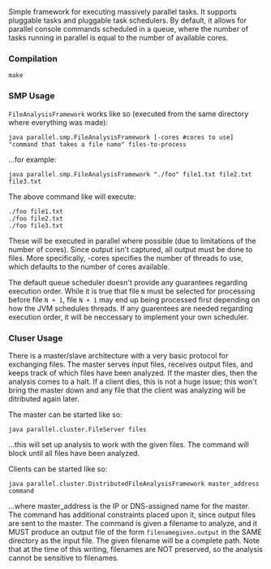 Simple framework for executing massively parallel tasks.  It supports
pluggable tasks and pluggable task schedulers.  By default, it allows
for parallel console commands scheduled in a queue, where the number of
tasks running in parallel is equal to the number of available cores.

### Compilation ###

```console
make
```

### SMP Usage ###
`FileAnalysisFramework` works like so (executed from the same directory where everything was made):

```console
java parallel.smp.FileAnalysisFramework [-cores #cores to use] "command that takes a file name" files-to-process
```

...for example:

```console
java parallel.smp.FileAnalysisFramework "./foo" file1.txt file2.txt file3.txt
```

The above command like will execute:

```
./foo file1.txt
./foo file2.txt
./foo file3.txt
```

These will be executed in parallel where possible (due to limitations of the
number of cores). Since output isn't captured, all output must be done to
files. More specifically, -cores specifies the number of threads to use, which
defaults to the number of cores available.

The default queue scheduler doesn't provide any guarantees regarding execution
order. While it is true that file `N` must be selected for processing before
file `N + 1`, file `N + 1` may end up being processed first depending on how the
JVM schedules threads. If any guarentees are needed regarding execution order,
it will be neccessary to implement your own scheduler.

### Cluser Usage ###
There is a master/slave architecture with a very basic protocol for exchanging
files. The master serves input files, receives output files, and keeps track
of which files have been analyzed. If the master dies, then the analysis comes
to a halt. If a client dies, this is not a huge issue; this won't bring the
master down and any file that the client was analyzing will be ditributed again
later.

The master can be started like so:

```console
java parallel.cluster.FileServer files
```

...this will set up analysis to work with the given files.  The command will
block until all files have been analyzed.

Clients can be started like so:

```console
java parallel.cluster.DistributedFileAnalysisFramework master_address command
```

...where master_address is the IP or DNS-assigned name for the master. The 
command has additional constraints placed upon it, since output files are
sent to the master.  The command is given a filename to analyze, and it MUST
produce an output file of the form `filenamegiven.output` in the SAME directory
as the input file. The given filename will be a complete path. Note that
at the time of this writing, filenames are NOT preserved, so the analysis
cannot be sensitive to filenames.

